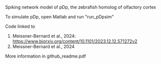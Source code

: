Spiking network model of pDp, the zebrafish homolog of olfactory cortex

To simulate pDp, open Matlab and run "run_pDpsim"

Code linked to
1) Meissner-Bernard et al., 2024: https://www.biorxiv.org/content/10.1101/2023.12.12.571272v2
2) Meissner-Bernard et al., 2024

More information in github_readme.pdf
